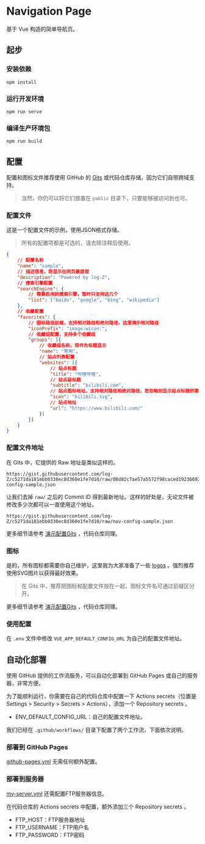 # Navigation Page

基于 Vue 构造的简单导航页。

## 起步

### 安装依赖
```
npm install
```

### 运行开发环境
```
npm run serve
```

### 编译生产环境包
```
npm run build
```

## 配置
配置和图标文件推荐使用 GitHub 的 [Gits](https://gist.github.com/) 或代码仓库存储，因为它们自带跨域支持。
> 当然，你仍可以将它们放置在 `public` 目录下，只要能够被访问到也可。

### 配置文件
这是一个配置文件的示例，使用JSON格式存储。
> 所有的配置项都是可选的，请去除注释后使用。
```json
{
    // 配置名称
    "name": "sample",
    // 描述信息，将显示在网页最底部
    "description": "Powered by log-Z",
    // 搜索引擎配置
    "searchEngine": {
        // 需要启用的搜索引擎，暂时只支持这几个
        "list": ["baidu", "google", "bing", "wikipedia"]
    },
    // 收藏配置
    "favorites": {
        // 图标路径前缀，支持相对路径和绝对路径，这里演示相对路径
        "iconPrefix": "image:wicon:",
        // 收藏组配置，支持多个收藏组
        "groups": [{
            // 收藏组名称，将作为标题显示
            "name": "常用",
            // 站点列表配置
            "websites": [{
                // 站点标题
                "title": "哔哩哔哩",
                // 站点副标题
                "subtitle": "bilibili.com",
                // 站点图标地址，支持相对路径和绝对路径，若忽略则显示站点标题的第一个字
                "icon": "bilibili.svg",
                // 站点地址
                "url": "https://www.bilibili.com/"
            }]
        }]
    }
}
```

### 配置文件地址
在 Gits 中，它提供的 Raw 地址是类似这样的。
```
https://gist.githubusercontent.com/log-Z/c5271da181ebb0338ec8d360e1fe7d10/raw/08d82c7ae57a5572f98caced192366920788c8e0/nav-config-sample.json
```

让我们去掉 `raw/` 之后的 Commit ID 得到最新地址。这样的好处是，无论文件被修改多少次都可以一直使用这个地址。
```
https://gist.githubusercontent.com/log-Z/c5271da181ebb0338ec8d360e1fe7d10/raw/nav-config-sample.json
```

更多细节请参考 [演示配置Gits](https://gist.github.com/log-Z/c5271da181ebb0338ec8d360e1fe7d10) ，代码仓库同理。

### 图标
是的，所有图标都需要你自己维护，这里我为大家准备了一些 [logos](https://github.com/log-Z/logos) 。强烈推荐使用SVG图片以获得最好效果。

> 在 Gits 中，推荐把图标和配置文件放在一起，图标文件名可通过前缀区分开。

更多细节请参考 [演示配置Gits](https://gist.github.com/log-Z/c5271da181ebb0338ec8d360e1fe7d10) ，代码仓库同理。

### 使用配置
在 `.env` 文件中修改 `VUE_APP_DEFAULT_CONFIG_URL` 为自己的配置文件地址。


## 自动化部署
使用 GitHub 提供的工作流服务，可以自动化部署到 GitHub Pages 或自己的服务器，非常方便。

为了能顺利运行，你需要在自己的代码仓库中配置一下 Actions secrets（位置是 Settings > Security > Secrets > Actions），添加一个 Repository secrets 。
- ENV_DEFAULT_CONFIG_URL：自己的配置文件地址。

我们已经在 `.github/workflows/` 目录下配置了两个工作流，下面依次说明。

### 部署到 GitHub Pages
[github-pages.yml](.github/workflows/github-pages.yml) 无需任何额外配置。

### 部署到服务器
[my-server.yml](.github/workflows/my-server.yml) 还需配置FTP服务器信息。

在代码仓库的 Actions secrets 中配置，额外添加三个 Repository secrets 。
- FTP_HOST：FTP服务器地址
- FTP_USERNAME：FTP用户名
- FTP_PASSWORD：FTP密码
